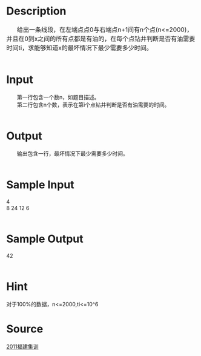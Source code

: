
# Description

<div class="content"><div style="text-indent: 21pt"><span style="font-size: 12pt">给出一条线段，在左端点点</span><span style="font-size: 12pt">0</span><span style="font-size: 12pt">与右端点</span><span style="font-size: 12pt">n+1</span><span style="font-size: 12pt">间有</span><span style="font-size: 12pt">n</span><span style="font-size: 12pt">个点</span><span style="font-size: 12pt">(n&lt;=2000)</span><span style="font-size: 12pt">，并且在</span><span style="font-size: 12pt">0</span><span style="font-size: 12pt">到</span><span style="font-size: 12pt">x</span><span style="font-size: 12pt">之间的所有点都是有油的，在每个点钻井判断是否有油需要时间</span><span style="font-size: 12pt">ti</span><span style="font-size: 12pt">，求能够知道</span><span style="font-size: 12pt">x</span><span style="font-size: 12pt">的最坏情况下最少需要多少时间。</span></div>
<div style="text-indent: 21pt"> </div></div>

# Input

<div class="content"><div style="text-indent: 21pt"><span style="font-size: 10.5pt">第一行包含一个数</span><span style="font-size: 10.5pt">n</span><span style="font-size: 10.5pt">，如题目描述。</span></div>
<div style="text-indent: 21pt"><span style="font-size: 10.5pt">第二行包含</span><span style="font-size: 10.5pt">n</span><span style="font-size: 10.5pt">个数，表示在第</span><span style="font-size: 10.5pt">i</span><span style="font-size: 10.5pt">个点钻井判断是否有油需要的时间。</span></div>
<div style="text-indent: 21pt"> </div></div>

# Output

<div class="content"><div style="text-indent: 21pt"><span style="font-size: 10.5pt">输出包含一行，最坏情况下最少需要多少时间。</span></div>
<div style="text-indent: 21pt"> </div></div>

# Sample Input

<div class="content"><span class="sampledata">4<br/>
8 24 12 6<br/>
 <br/>
</span></div>

# Sample Output

<div class="content"><span class="sampledata">42<br/>
 <br/>
</span></div>

# Hint

<div class="content"><p></p><p>对于100%的数据，n&lt;=2000,ti&lt;=10^6</p><p></p></div>

# Source

<div class="content"><p><a href="problemset.php?search=2011福建集训">2011福建集训</a></p></div>

